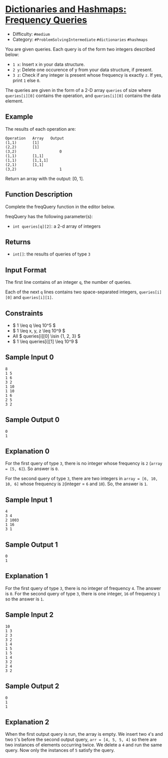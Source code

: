 # [Dictionaries and Hashmaps: Frequency Queries](https://www.hackerrank.com/challenges/frequency-queries)

- Difficulty:  `#medium`
- Category: `#ProblemSolvingIntermediate` `#dictionaries` `#hashmaps`

You are given  queries. Each query is of the form two integers described below:

- `1 x`: Insert x in your data structure.
- `2 y`: Delete one occurence of y from your data structure, if present.
- `3 z`: Check if any integer is present whose frequency is exactly `z`.
If yes, print `1` else `0`.

The queries are given in the form of a 2-D array `queries` of
size where `queries[i][0]` contains the operation,
and `queries[i][0]` contains the data element.

## Example

The results of each operation are:

```text
Operation   Array   Output
(1,1)       [1]
(2,2)       [1]
(3,2)                   0
(1,1)       [1,1]
(1,1)       [1,1,1]
(2,1)       [1,1]
(3,2)                   1
```

Return an array with the output: [0, 1].

## Function Description

Complete the freqQuery function in the editor below.

freqQuery has the following parameter(s):

- `int queries[q][2]`: a 2-d array of integers

## Returns

- `int[]`: the results of queries of type `3`

## Input Format

The first line contains of an integer `q`, the number of queries.

Each of the next `q` lines contains two space-separated integers,
`queries[i][0]` and `queries[i][1]`.

## Constraints

- $ 1 \leq q \leq 10^5 $
- $ 1 \leq x, y, z \leq 10^9 $
- All $ queries[i][0] \isin \{1, 2, 3\} $
- $ 1 \leq queries[i][1] \leq 10^9 $

## Sample Input 0

```text
8
1 5
1 6
3 2
1 10
1 10
1 6
2 5
3 2
```

## Sample Output 0

```text
0
1
```

## Explanation 0

For the first query of type `3`, there is no integer
whose frequency is `2` (`array = [5, 6]`).
So answer is `0`.

For the second query of type `3`, there are two integers
in `array = [6, 10, 10, 6]` whose frequency is `2`(integer = `6` and `10`).
So, the answer is `1`.

## Sample Input 1

```†ext
4
3 4
2 1003
1 16
3 1
```

## Sample Output 1

```†ext
0
1
```

## Explanation 1

For the first query of type `3`, there is no integer of frequency `4`.
The answer is `0`. For the second query of type `3`,
there is one integer, `16` of frequency `1` so the answer is `1`.

## Sample Input 2

```text
10
1 3
2 3
3 2
1 4
1 5
1 5
1 4
3 2
2 4
3 2
```

## Sample Output 2

```text
0
1
1

```

## Explanation 2

When the first output query is run, the array is empty.
We insert two `4`'s and two `5`'s before the second output query,
`arr = [4, 5, 5, 4]` so there are two instances of elements occurring twice.
We delete a `4` and run the same query.
Now only the instances of `5` satisfy the query.
